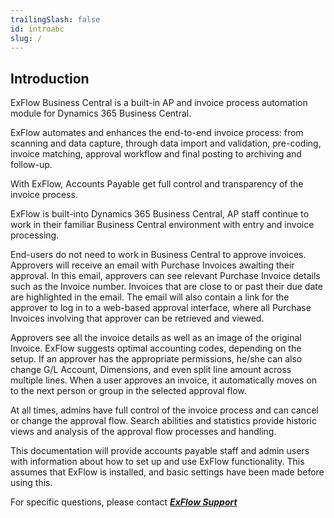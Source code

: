 ```yaml
---
trailingSlash: false
id: introabc
slug: /
---
```

## Introduction
ExFlow Business Central is a built-in AP and invoice process automation module for Dynamics 365 Business Central.

ExFlow automates and enhances the end-to-end invoice process: from scanning and data capture, through data import and validation,
pre-coding, invoice matching, approval workflow and final posting to archiving and follow-up.

With ExFlow, Accounts Payable get full control and transparency of the invoice process.

ExFlow is built-into Dynamics 365 Business Central, AP staff continue to work in their familiar Business Central environment with entry and
invoice processing.

End-users do not need to work in Business Central to approve invoices. 
Approvers will receive an email with Purchase Invoices awaiting their approval. In this email, approvers can see relevant Purchase Invoice
details such as the Invoice number. Invoices that are close to or past their due date are highlighted in the email. The email will also
contain a link for the approver to log in to a web-based approval interface, where all Purchase Invoices involving that approver can be
retrieved and viewed.

Approvers see all the invoice details as well as an image of the original Invoice. ExFlow suggests optimal accounting codes, depending on
the setup. If an approver has the appropriate permissions, he/she can also change G/L Account, Dimensions, and even split line amount across
multiple lines. When a user approves an invoice, it automatically moves on to the next person or group in the selected approval flow.

At all times, admins have full control of the invoice process and can cancel or change the approval flow. Search abilities and statistics
provide historic views and analysis of the approval flow processes and handling.

This documentation will provide accounts payable staff and admin users with information about how to set up and use ExFlow functionality. This
assumes that ExFlow is installed, and basic settings have been made before using this.

For specific questions, please contact [***ExFlow Support***](https://support.signupsoftware.com)





